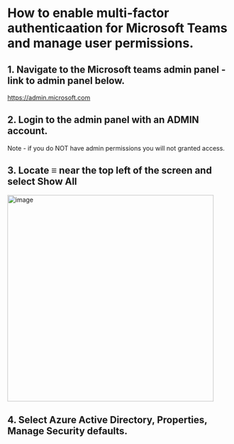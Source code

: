 # How to enable multi-factor authenticaation for Microsoft Teams and manage user permissions.


## 1. Navigate to the Microsoft teams admin panel - link to admin panel below.
https://admin.microsoft.com

## 2. Login to the admin panel with an ADMIN account.
Note - if you do NOT have admin permissions you will not granted access.

## 3. Locate ≡ near the top left of the screen and select Show All

<img width="465" alt="image" src="https://user-images.githubusercontent.com/44510115/191438854-91fe9bb3-6b4f-42d6-8a82-a1960f851d9a.png">

## 4. Select Azure Active Directory, Properties, Manage Security defaults.

